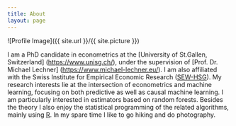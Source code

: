 ```yaml
---
title: About
layout: page
---
```

![Profile Image]({{ site.url }}/{{ site.picture }})

I am a PhD candidate in econometrics at the [University of St.Gallen, Switzerland]
(https://www.unisg.ch/), under the supervision of [Prof. Dr. Michael Lechner]
(https://www.michael-lechner.eu/). I am also affiliated with the Swiss Institute
for Empirical Economic Research ([SEW-HSG](https://sew.unisg.ch/en/)). My research
interests lie at the intersection of econometrics and machine learning, focusing on
both predictive as well as causal machine learning. I am particularly interested in
estimators based on random forests. Besides the theory I also enjoy the statistical
programming of the related algorithms, mainly using [R](https://cran.r-project.org/).
In my spare time I like to go hiking and do photography.
